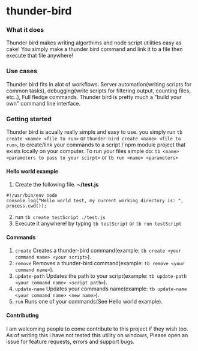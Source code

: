 # thunder-bird
### What it does
Thunder bird makes writing algorthims and node script utilities easy as cake!
You simply make a thunder bird command and link it to a file then execute that file anywhere!

### Use cases
Thunder bird fits in alot of workflows. Server automation(writing scripts for common tasks), debugging(write scripts for filtering output, counting files, etc..), Full fledge commands. Thunder bird is pretty much a "build your own" command line interface. 

### Getting started
Thunder bird is acually really simple and easy to use. 
you simply run `tb create <name> <file to run>` or `thunder-bird create <name> <file to run>`, to create/link your commands to a script / npm module project that exists locally on your computer. 
To run your files simple do: `tb <name> <parameters to pass to your scirpt>` or `tb run <name> <parameters>`
#### Hello world example
1. Create the following file.
**~/test.js**
````
#!/usr/bin/env node
console.log("Hello world test, my current working directory is: ", process.cwd());
````
2. run `tb create testScript ./test.js`
3. Execute it anywhere! by typing `tb testScript` or `tb run testScript`

#### Commands
1. `create` Creates a thunder-bird command(example: `tb create <your command name> <your script>`).
2. `remove` Removes a thunder-bird command(example: `tb remove <your command name>`).
3. `update-path` Updates the path to your script(example: `tb update-path <your command name> <script path>`).
4. `update-name` Updates your commands name(example: `tb update-name <your command name> <new name>`).
5. `run` Runs one of your commands(See Hello world example).

#### Contributing
I am welcoming people to come contribute to this project if they wish too. As of writing this i have not tested this utility on windows, Please open an issue for feature requests, errors and support bugs.